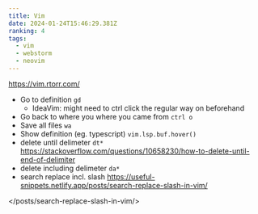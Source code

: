 ```yaml
---
title: Vim
date: 2024-01-24T15:46:29.381Z
ranking: 4
tags:
  - vim
  - webstorm
  - neovim
---
```

<https://vim.rtorr.com/>

- Go to definition `gd`
  - IdeaVim: might need to ctrl click the regular way on beforehand
- Go back to where you where you came from `ctrl o`
- Save all files `wa`
- Show definition (eg. typescript) `vim.lsp.buf.hover()`
- delete until delimeter `dt*` https://stackoverflow.com/questions/10658230/how-to-delete-until-end-of-delimiter
- delete including delimeter `da*`
- search replace incl. slash <https://useful-snippets.netlify.app/posts/search-replace-slash-in-vim/>

</posts/search-replace-slash-in-vim/>